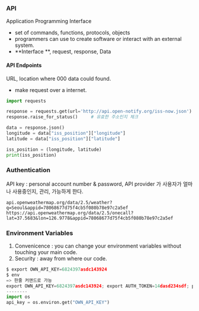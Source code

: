 ### API

Application Programming Interface 

- set of commands, functions, protocols, objects
- programmers can use to create software or interact with an external system.
- **Interface **, request, response, Data 

#### API Endpoints 

URL, location where 000 data could found.

- make request over a internet. 

```python
import requests

response = requests.get(url='http://api.open-notify.org/iss-now.json')
response.raise_for_status()     # 유효한 주소인지 체크 

data = response.json()
longitude = data["iss_position"]["longitude"]
latitude = data["iss_position"]["latitude"]

iss_position = (longitude, latitude)
print(iss_position)
```


### Authentication

API key : personal account number & password, API provider 가 사용자가 얼마나 사용중인지, 관리, 가능하게 한다. 

```
api.openweathermap.org/data/2.5/weather?q=Seoul&appid=78068677d75f4cb5f080b78e97c2a5ef
https://api.openweathermap.org/data/2.5/onecall?lat=37.5683&lon=126.9778&appid=78068677d75f4cb5f080b78e97c2a5ef
```



### Environment Variables

1. Convenicence : you can change your environment variables without touching your main code. 
2. Security : away from where our code.  

```python
$ export OWN_API_KEY=6824397asdc143924
$ env  
=> 한줄 커맨드로 가능 
export OWN_API_KEY=6824397asdc143924; export AUTH_TOKEN=14dasd234sdf; python3 main.py
--------
import os 
api_key = os.environ.get("OWN_API_KEY")
```



